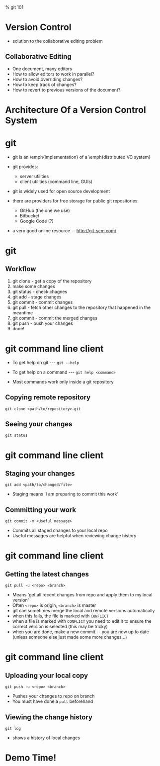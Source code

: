 % git 101

# Version Control

* solution to the collaborative editing problem

## Collaborative Editing

- One document, many editors
- How to allow editors to work in parallel?
- How to avoid overriding changes?
- How to keep track of changes?
- How to revert to previous versions of the document?

# Architecture Of a Version Control System



# git

* git is an \emph{implementation} of a \emph{distributed VC system}

* git provides:
    * server utilities
    * client utilities (command line, GUIs)

* git is widely used for open source development

* there are providers for free storage for public git repositories:
     * GitHub (the one we use)
     * Bitbucket
     * Google Code (?)

* a very good online resource -- http://git-scm.com/

# git

## Workflow

1. git clone - get a copy of the repository
2. make some changes
3. git status - check chagnes
4. git add    - stage changes
5. git commit - commit changes
6. git pull   - fetch other changes to the repository that happened in the meantime
7. git commit - commit the merged changes
8. git push   - push your changes
9. done!

# git command line client

* To get help on git --- `git --help`

* To get help on a command --- `git help <command>`

* Most commands work only inside a git repository


## Copying remote repository

`git clone <path/to/repository>.git`

## Seeing your changes

`git status`

# git command line client

## Staging your changes

`git add <path/to/changed/file>`

* Staging means 'I am preparing to commit this work'

## Committing your work

`git commit -m <Useful message>`

* Commits all staged changes to your local repo
* Useful messages are helpful when reviewing change history

# git command line client

## Getting the latest changes

`git pull -u <repo> <branch>`

* Means 'get all recent changes from repo and apply them to my local
  version'
* Often `<repo>` is origin, `<branch>` is master
* git can sometimes merge the local and remote versions automatically
* when this fails, the file is marked with `CONFLICT`
* when a file is marked with `CONFLICT` you need to edit it to ensure
  the correct version is selected (this may be tricky)
* when you are done, make a new commit -- you are now up to date
  (unless someone else just made some more changes...)

# git command line client

## Uploading your local copy

`git push -u <repo> <branch>`

* Pushes your changes to repo on branch
* You must have done a `pull` beforehand

## Viewing the change history

`git log`

* shows a history of local changes

# Demo Time!
